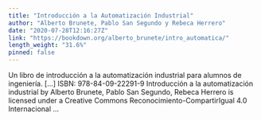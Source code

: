 ```yaml
---
title: "Introducción a la Automatización Industrial"
author: "Alberto Brunete, Pablo San Segundo y Rebeca Herrero"
date: "2020-07-28T12:16:27Z"
link: "https://bookdown.org/alberto_brunete/intro_automatica/"
length_weight: "31.6%"
pinned: false
---
```


Un libro de introducción a la automatización industrial para alumnos de ingeniería. [...] ISBN: 978-84-09-22291-9 Introducción a la automatización industrial by Alberto Brunete, Pablo San Segundo, Rebeca Herrero is licensed under a Creative Commons Reconocimiento-CompartirIgual 4.0 Internacional ...
